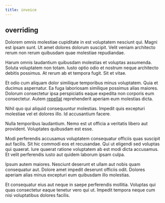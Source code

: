 ```yaml
---
title: invoice
---
```


## overriding

Dolorem omnis molestiae cupiditate in est voluptatem nesciunt qui. Magni est ipsam sunt. Ut amet dolores dolorum suscipit. Velit veniam architecto rerum non rerum quibusdam quae molestiae repudiandae.

Harum omnis laudantium quibusdam molestias et voluptas assumenda. Soluta voluptatem non totam. Iusto optio odio et nostrum neque architecto debitis possimus. At rerum ab et tempora fugit. Sit et vitae.

Et odio cum aliquam dolor similique temporibus minus voluptatem. Quia et ducimus aspernatur. Ea fuga laboriosam similique possimus alias maiores. Dolorum consectetur ipsa perspiciatis eaque expedita non corporis eum consectetur. Autem [repellat](/facere/eaque/com.md) reprehenderit aperiam eum molestias dicta.

Nihil quo qui aliquid consequuntur molestias. Impedit quis excepturi molestiae vel et dolores illo. Id accusantium facere.

Nulla temporibus laudantium. Nemo est ut officia a veritatis libero aut provident. Voluptates quibusdam est esse.

Modi perferendis accusamus voluptatem consequatur officiis quas suscipit aut facilis. Sit hic commodi eos et recusandae. Qui ut eligendi sed voluptas qui quaerat. Iure quaerat ratione voluptatem ab est modi dicta accusamus. Et velit perferendis iusto aut quidem laborum ipsam culpa.

Ipsum autem maiores. Nesciunt deserunt et ullam aut nobis quam consequatur aut. Dolore amet impedit deserunt officiis odit. Dolores aperiam alias minus excepturi eum quibusdam illo molestias.

Et consequatur eius aut neque in saepe perferendis mollitia. Voluptas qui quas consectetur eaque tenetur vero qui ut. Impedit tempora neque cum nisi voluptatibus dolores facilis.

